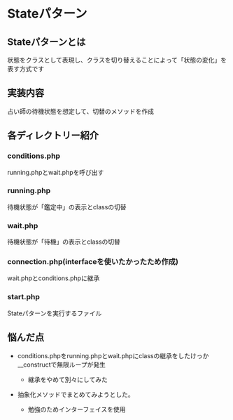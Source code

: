 # Stateパターン
## Stateパターンとは
状態をクラスとして表現し、クラスを切り替えることによって「状態の変化」を表す方式です

## 実装内容
占い師の待機状態を想定して、切替のメソッドを作成

## 各ディレクトリー紹介

### conditions.php
running.phpとwait.phpを呼び出す

### running.php
待機状態が「鑑定中」の表示とclassの切替

### wait.php
待機状態が「待機」の表示とclassの切替

### connection.php(interfaceを使いたかったため作成)
wait.phpとconditions.phpに継承

### start.php
Stateパターンを実行するファイル

## 悩んだ点
 + conditions.phpをrunning.phpとwait.phpにclassの継承をしたけっか__constructで無限ループが発生
   + 継承をやめて別々にしてみた

 + 抽象化メソッドでまとめてみようとした。
   + 勉強のためインターフェイスを使用
